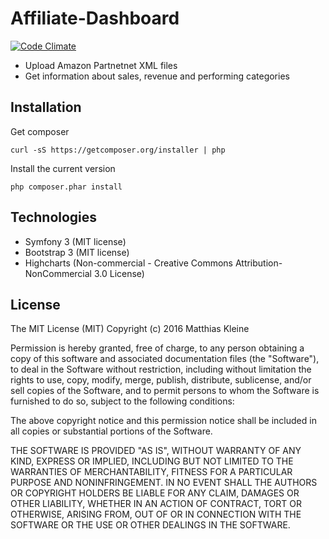 Affiliate-Dashboard
===================

[![Code Climate](https://codeclimate.com/github/klein0r/affiliate-dashboard/badges/gpa.svg)](https://codeclimate.com/github/klein0r/affiliate-dashboard)

- Upload Amazon Partnetnet XML files
- Get information about sales, revenue and performing categories

## Installation

Get composer

```
curl -sS https://getcomposer.org/installer | php
```

Install the current version

```
php composer.phar install
```

## Technologies

- Symfony 3 (MIT license)
- Bootstrap 3 (MIT license)
- Highcharts (Non-commercial - Creative Commons Attribution-NonCommercial 3.0 License)

## License

The MIT License (MIT)
Copyright (c) 2016 Matthias Kleine

Permission is hereby granted, free of charge, to any person obtaining a copy of this software and associated documentation files (the "Software"), to deal in the Software without restriction, including without limitation the rights to use, copy, modify, merge, publish, distribute, sublicense, and/or sell copies of the Software, and to permit persons to whom the Software is furnished to do so, subject to the following conditions:

The above copyright notice and this permission notice shall be included in all copies or substantial portions of the Software.

THE SOFTWARE IS PROVIDED "AS IS", WITHOUT WARRANTY OF ANY KIND, EXPRESS OR IMPLIED, INCLUDING BUT NOT LIMITED TO THE WARRANTIES OF MERCHANTABILITY, FITNESS FOR A PARTICULAR PURPOSE AND NONINFRINGEMENT. IN NO EVENT SHALL THE AUTHORS OR COPYRIGHT HOLDERS BE LIABLE FOR ANY CLAIM, DAMAGES OR OTHER LIABILITY, WHETHER IN AN ACTION OF CONTRACT, TORT OR OTHERWISE, ARISING FROM, OUT OF OR IN CONNECTION WITH THE SOFTWARE OR THE USE OR OTHER DEALINGS IN THE SOFTWARE.